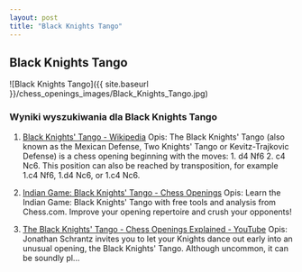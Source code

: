 ```yaml
---
layout: post
title: "Black Knights Tango"
---
```


## Black Knights Tango
![Black Knights Tango]({{ site.baseurl }}/chess_openings_images/Black_Knights_Tango.jpg)

### Wyniki wyszukiwania dla Black Knights Tango
1. [Black Knights' Tango - Wikipedia](https://en.wikipedia.org/wiki/Black_Knights'_Tango)
   Opis: The Black Knights' Tango (also known as the Mexican Defense, Two Knights' Tango or Kevitz-Trajkovic Defense) is a chess opening beginning with the moves: 1. d4 Nf6 2. c4 Nc6. This position can also be reached by transposition, for example 1.c4 Nf6, 1.d4 Nc6, or 1.c4 Nc6.

2. [Indian Game: Black Knights' Tango - Chess Openings](https://www.chess.com/openings/Indian-Game-Black-Knights-Tango)
   Opis: Learn the Indian Game: Black Knights' Tango with free tools and analysis from Chess.com. Improve your opening repertoire and crush your opponents!

3. [The Black Knights' Tango - Chess Openings Explained - YouTube](https://www.youtube.com/watch?v=Bgs2Vrr6OAY)
   Opis: Jonathan Schrantz invites you to let your Knights dance out early into an unusual opening, the Black Knights' Tango. Although uncommon, it can be soundly pl...
